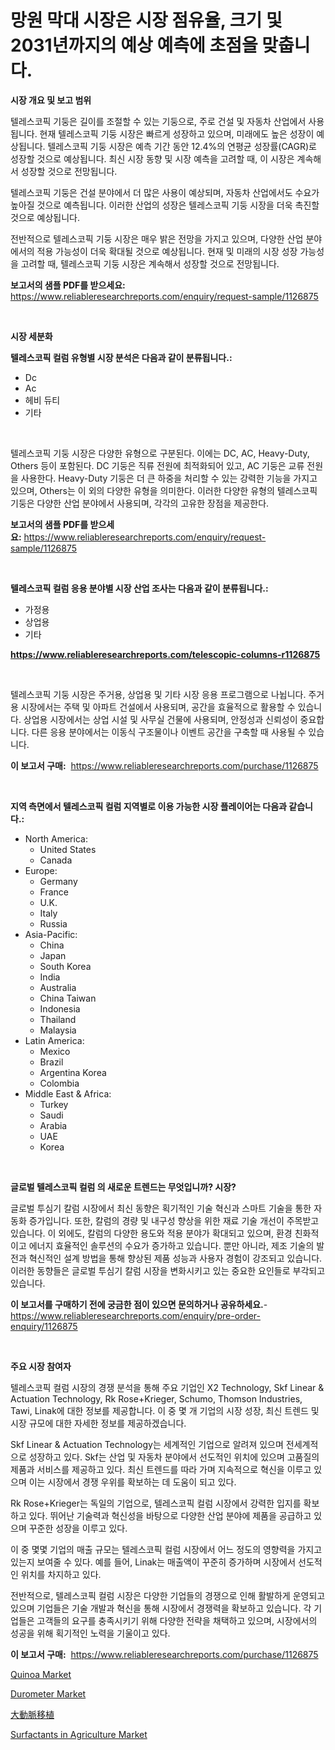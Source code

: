<p><h1>망원 막대 시장은 시장 점유율, 크기 및 2031년까지의 예상 예측에 초점을 맞춥니다.</h1></p><p><strong>시장 개요 및 보고 범위</strong></p>
<p><p>텔레스코픽 기둥은 길이를 조절할 수 있는 기둥으로, 주로 건설 및 자동차 산업에서 사용됩니다. 현재 텔레스코픽 기둥 시장은 빠르게 성장하고 있으며, 미래에도 높은 성장이 예상됩니다. 텔레스코픽 기둥 시장은 예측 기간 동안 12.4%의 연평균 성장률(CAGR)로 성장할 것으로 예상됩니다. 최신 시장 동향 및 시장 예측을 고려할 때, 이 시장은 계속해서 성장할 것으로 전망됩니다.</p><p>텔레스코픽 기둥은 건설 분야에서 더 많은 사용이 예상되며, 자동차 산업에서도 수요가 높아질 것으로 예측됩니다. 이러한 산업의 성장은 텔레스코픽 기둥 시장을 더욱 촉진할 것으로 예상됩니다.</p><p>전반적으로 텔레스코픽 기둥 시장은 매우 밝은 전망을 가지고 있으며, 다양한 산업 분야에서의 적용 가능성이 더욱 확대될 것으로 예상됩니다. 현재 및 미래의 시장 성장 가능성을 고려할 때, 텔레스코픽 기둥 시장은 계속해서 성장할 것으로 전망됩니다.</p></p>
<p><strong>보고서의 샘플 PDF를 받으세요:</strong> <a href="https://www.reliableresearchreports.com/enquiry/request-sample/1126875">https://www.reliableresearchreports.com/enquiry/request-sample/1126875</a></p>
<p>&nbsp;</p>
<p><strong>시장 세분화</strong></p>
<p><strong>텔레스코픽 컬럼 유형별 시장 분석은 다음과 같이 분류됩니다.:</strong></p>
<p><ul><li>Dc</li><li>Ac</li><li>헤비 듀티</li><li>기타</li></ul></p>
<p>&nbsp;</p>
<p><p>텔레스코픽 기둥 시장은 다양한 유형으로 구분된다. 이에는 DC, AC, Heavy-Duty, Others 등이 포함된다. DC 기둥은 직류 전원에 최적화되어 있고, AC 기둥은 교류 전원을 사용한다. Heavy-Duty 기둥은 더 큰 하중을 처리할 수 있는 강력한 기능을 가지고 있으며, Others는 이 외의 다양한 유형을 의미한다. 이러한 다양한 유형의 텔레스코픽 기둥은 다양한 산업 분야에서 사용되며, 각각의 고유한 장점을 제공한다.</p></p>
<p><strong>보고서의 샘플 PDF를 받으세요:</strong>&nbsp;<a href="https://www.reliableresearchreports.com/enquiry/request-sample/1126875">https://www.reliableresearchreports.com/enquiry/request-sample/1126875</a></p>
<p>&nbsp;</p>
<p><strong> 텔레스코픽 컬럼 응용 분야별 시장 산업 조사는 다음과 같이 분류됩니다.:</strong></p>
<p><ul><li>가정용</li><li>상업용</li><li>기타</li></ul></p>
<p><strong><a href="https://www.reliableresearchreports.com/telescopic-columns-r1126875">https://www.reliableresearchreports.com/telescopic-columns-r1126875</a></strong></p>
<p>&nbsp;</p>
<p><p>텔레스코픽 기둥 시장은 주거용, 상업용 및 기타 시장 응용 프로그램으로 나뉩니다. 주거용 시장에서는 주택 및 아파트 건설에서 사용되며, 공간을 효율적으로 활용할 수 있습니다. 상업용 시장에서는 상업 시설 및 사무실 건물에 사용되며, 안정성과 신뢰성이 중요합니다. 다른 응용 분야에서는 이동식 구조물이나 이벤트 공간을 구축할 때 사용될 수 있습니다.</p></p>
<p><strong>이 보고서 구매:</strong>&nbsp; <a href="https://www.reliableresearchreports.com/purchase/1126875">https://www.reliableresearchreports.com/purchase/1126875</a></p>
<p>&nbsp;</p>
<p><strong>지역 측면에서 텔레스코픽 컬럼 지역별로 이용 가능한 시장 플레이어는 다음과 같습니다.:</strong></p>
<p><ul>
    <li>
        North America:
        <ul>
            <li>United States</li>
            <li>Canada</li>
        </ul>
    </li>
    <li>
        Europe:
        <ul>
            <li>Germany</li>
            <li>France</li>
            <li>U.K.</li>
            <li>Italy</li>
            <li>Russia</li>
        </ul>
    </li>
    <li>
        Asia-Pacific:
        <ul>
            <li>China</li>
            <li>Japan</li>
            <li>South Korea</li>
            <li>India</li>
            <li>Australia</li>
            <li>China Taiwan</li>
            <li>Indonesia</li>
            <li>Thailand</li>
            <li>Malaysia</li>
        </ul>
    </li>
    <li>
        Latin America:
        <ul>
            <li>Mexico</li>
            <li>Brazil</li>
            <li>Argentina Korea</li>
            <li>Colombia</li>
        </ul>
    </li>
    <li>
        Middle East & Africa:
        <ul>
            <li>Turkey</li>
            <li>Saudi</li>
            <li>Arabia</li>
            <li>UAE</li>
            <li>Korea</li>
        </ul>
    </li>
    </ul></p>
<p>&nbsp;</p>
<p><strong>글로벌 텔레스코픽 컬럼 의 새로운 트렌드는 무엇입니까? 시장?</strong></p>
<p><p>글로벌 투심기 칼럼 시장에서 최신 동향은 획기적인 기술 혁신과 스마트 기술을 통한 자동화 증가입니다. 또한, 칼럼의 경량 및 내구성 향상을 위한 재료 기술 개선이 주목받고 있습니다. 이 외에도, 칼럼의 다양한 용도와 적용 분야가 확대되고 있으며, 환경 친화적이고 에너지 효율적인 솔루션의 수요가 증가하고 있습니다. 뿐만 아니라, 제조 기술의 발전과 혁신적인 설계 방법을 통해 향상된 제품 성능과 사용자 경험이 강조되고 있습니다. 이러한 동향들은 글로벌 투심기 칼럼 시장을 변화시키고 있는 중요한 요인들로 부각되고 있습니다.</p></p>
<p><strong>이 보고서를 구매하기 전에 궁금한 점이 있으면 문의하거나 공유하세요.</strong>- <a href="https://www.reliableresearchreports.com/enquiry/pre-order-enquiry/1126875">https://www.reliableresearchreports.com/enquiry/pre-order-enquiry/1126875</a></p>
<p>&nbsp;</p>
<p><strong>주요 시장 참여자</strong></p>
<p><p>텔레스코픽 컬럼 시장의 경쟁 분석을 통해 주요 기업인 X2 Technology, Skf Linear & Actuation Technology, Rk Rose+Krieger, Schumo, Thomson Industries, Tawi, Linak에 대한 정보를 제공합니다. 이 중 몇 개 기업의 시장 성장, 최신 트렌드 및 시장 규모에 대한 자세한 정보를 제공하겠습니다.</p><p>Skf Linear & Actuation Technology는 세계적인 기업으로 알려져 있으며 전세계적으로 성장하고 있다. Skf는 산업 및 자동차 분야에서 선도적인 위치에 있으며 고품질의 제품과 서비스를 제공하고 있다. 최신 트렌드를 따라 가며 지속적으로 혁신을 이루고 있으며 이는 시장에서 경쟁 우위를 확보하는 데 도움이 되고 있다.</p><p>Rk Rose+Krieger는 독일의 기업으로, 텔레스코픽 컬럼 시장에서 강력한 입지를 확보하고 있다. 뛰어난 기술력과 혁신성을 바탕으로 다양한 산업 분야에 제품을 공급하고 있으며 꾸준한 성장을 이루고 있다.</p><p>이 중 몇몇 기업의 매출 규모는 텔레스코픽 컬럼 시장에서 어느 정도의 영향력을 가지고 있는지 보여줄 수 있다. 예를 들어, Linak는 매출액이 꾸준히 증가하며 시장에서 선도적인 위치를 차지하고 있다.</p><p>전반적으로, 텔레스코픽 컬럼 시장은 다양한 기업들의 경쟁으로 인해 활발하게 운영되고 있으며 기업들은 기술 개발과 혁신을 통해 시장에서 경쟁력을 확보하고 있습니다. 각 기업들은 고객들의 요구를 충족시키기 위해 다양한 전략을 채택하고 있으며, 시장에서의 성공을 위해 획기적인 노력을 기울이고 있다.</p></p>
<p><strong>이 보고서 구매:</strong>&nbsp;&nbsp;<a href="https://www.reliableresearchreports.com/purchase/1126875">https://www.reliableresearchreports.com/purchase/1126875</a></p>
<p><p><a href="https://www.linkedin.com/pulse/quinoa-market-size-growth-forecast-from-2024-2031-iris-sight-zpojc?trackingId=Qz%2FB0hjApOgTNNK4jaOWjg%3D%3D">Quinoa Market</a></p><p><a href="https://github.com/Hazelklievgspy6vdcsmu106w/Market-Research-Report-List-2/blob/main/durometer-market.md">Durometer Market</a></p><p><a href="https://github.com/dzy793153605/Market-Research-Report-List-1/blob/main/425948826661.md">大動脈移植</a></p><p><a href="https://www.linkedin.com/pulse/surfactants-agriculture-market-offer-valuable-insights-size-8ds9c?trackingId=okQFJ1muHCEdhUpNTYqO5w%3D%3D">Surfactants in Agriculture Market</a></p></p>